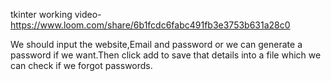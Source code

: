 tkinter
working video- https://www.loom.com/share/6b1fcdc6fabc491fb3e3753b631a28c0

We should input the website,Email and password or we can generate a password if we want.Then click add to save that details into a file which we can check if we forgot passwords.
